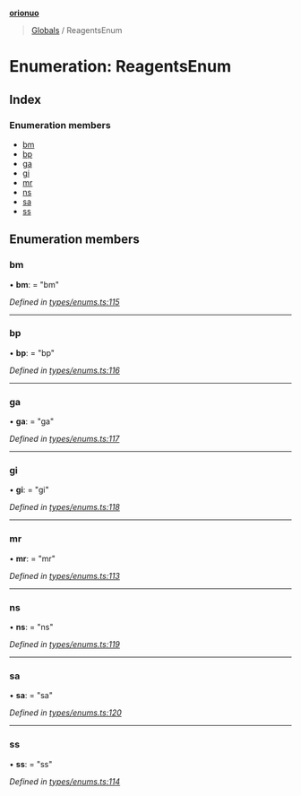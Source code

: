 **[orionuo](../README.md)**

> [Globals](../globals.md) / ReagentsEnum

# Enumeration: ReagentsEnum

## Index

### Enumeration members

* [bm](reagentsenum.md#bm)
* [bp](reagentsenum.md#bp)
* [ga](reagentsenum.md#ga)
* [gi](reagentsenum.md#gi)
* [mr](reagentsenum.md#mr)
* [ns](reagentsenum.md#ns)
* [sa](reagentsenum.md#sa)
* [ss](reagentsenum.md#ss)

## Enumeration members

### bm

•  **bm**:  = "bm"

*Defined in [types/enums.ts:115](https://github.com/msviha/orionuo/blob/029a15d/src/types/enums.ts#L115)*

___

### bp

•  **bp**:  = "bp"

*Defined in [types/enums.ts:116](https://github.com/msviha/orionuo/blob/029a15d/src/types/enums.ts#L116)*

___

### ga

•  **ga**:  = "ga"

*Defined in [types/enums.ts:117](https://github.com/msviha/orionuo/blob/029a15d/src/types/enums.ts#L117)*

___

### gi

•  **gi**:  = "gi"

*Defined in [types/enums.ts:118](https://github.com/msviha/orionuo/blob/029a15d/src/types/enums.ts#L118)*

___

### mr

•  **mr**:  = "mr"

*Defined in [types/enums.ts:113](https://github.com/msviha/orionuo/blob/029a15d/src/types/enums.ts#L113)*

___

### ns

•  **ns**:  = "ns"

*Defined in [types/enums.ts:119](https://github.com/msviha/orionuo/blob/029a15d/src/types/enums.ts#L119)*

___

### sa

•  **sa**:  = "sa"

*Defined in [types/enums.ts:120](https://github.com/msviha/orionuo/blob/029a15d/src/types/enums.ts#L120)*

___

### ss

•  **ss**:  = "ss"

*Defined in [types/enums.ts:114](https://github.com/msviha/orionuo/blob/029a15d/src/types/enums.ts#L114)*
